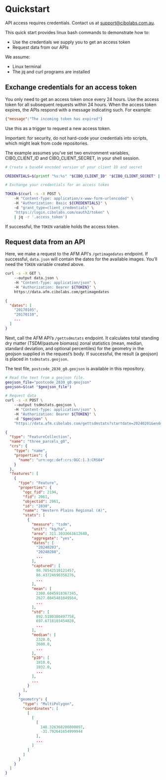 # Quickstart

API access requires credentials.
Contact us at [support@cibolabs.com.au](mailto:support@cibolabs.com.au).

This quick start provides linux bash commands to demonstrate how to: 
- Use the credentials we supply you to get an access token
- Request data from our APIs 

We assume: 
- Linux terminal 
- The jq and curl programs are installed 

## Exchange credentials for an access token

You only need to get an access token once every 24 hours.
Use the access token for all subsequent requests within 24 hours.
When the access token expires, the APIs respond with a message indicating such.
For example:

```json
{"message":"The incoming token has expired"}
```

Use this as a trigger to request a new access token.

Important: for security, do not hard-code your credentials into
scripts, which might leak from code repositories. 

The example assumes you’ve set two environment variables,
CIBO_CLIENT_ID and CIBO_CLIENT_SECRET, in your shell session. 


```bash 
# Create a base64 encoded version of your client ID and secret 

CREDENTIALS=$(printf "%s:%s" "$CIBO_CLIENT_ID" "$CIBO_CLIENT_SECRET" | base64 -w 0)

# Exchange your credentials for an access token  

TOKEN=$(curl -s -X POST \ 
    -H "Content-Type: application/x-www-form-urlencoded" \ 
    -H "Authorization: Basic ${CREDENTIALS}" \ 
    -d "grant_type=client_credentials" \ 
    "https://login.cibolabs.com/oauth2/token" \
    | jq -r '.access_token') 

``` 

If successful, the `TOKEN` variable holds the access token.


## Request data from an API

Here, we make a request to the AFM API's `/getimagedates` endpoint. If successful, `data.json` will contain the dates for the available images. You’ll need the `TOKEN` variable created above. 

```bash
curl -s -X GET \ 
    --output data.json \ 
    -H "Content-Type: application/json" \ 
    -H "Authorization: Bearer ${TOKEN}" \ 
    https://data.afm.cibolabs.com/getimagedates 
```

```json
{
  "dates": [
    "20170105",
    "20170110",
    ...
  ]
}
```

Next, call the AFM API’s `/gettsdmstats` endpoint.
It calculates total standing dry matter (TSDM/pasture biomass)
zonal statistics (mean, median, standard deviation, and optional percentiles)
for the geometry in the geojson supplied in the request’s body. If successful, the result (a geojson) is placed in `tsdmstats.geojson`.

The test file, `postcode_2830_g0.geojson` is available in this repository.


```bash
# Read the text from a geojson file. 
geojson_file="postcode_2830_g0.geojson" 
geojson=$(cat "$geojson_file")  

# Request data 
curl -s -X POST \ 
    --output tsdmstats.geojson \ 
    -H "Content-Type: application/json" \ 
    -H "Authorization: Bearer ${TOKEN}" \ 
    -d "$geojson" \ 
    "https://data.afm.cibolabs.com/gettsdmstats?startdate=20240201&enddate=20241231&percentiles=10,25,50,75,90" 
```

```json
{
  "type": "FeatureCollection",
  "name": "three_parcels_g0",
  "crs": {
    "type": "name",
    "properties": {
      "name": "urn:ogc:def:crs:OGC:1.3:CRS84"
    }
  },
  "features": [
    {
      "type": "Feature",
      "properties": {
        "ogc_fid": 2194,
        "fid": 2061,
        "objectid": 2061,
        "id": "2830",
        "name": "Western Plains Regional (A)",
        "stats": [
          {
            "measure": "tsdm",
            "unit": "kg/ha",
            "area": 311.3033663612648,
            "aggregate": "yes",
            "dates": [
              "20240203",
              "20240208",
              ...
            ],
            "captured": [
              98.78542510121457,
              86.43724696356276,
              ...
            ],
            "mean": [
              2380.6045918367345,
              2627.0845481049564,
              ...
            ],
            "std": [
              892.5180380497758,
              697.6718103454828,
              ...
            ],
            "median": [
              2320.0,
              2600.0,
              ...
            ],
            "p10": [
              1010.0,
              1032.0,
              ...
            ],
            ...
          }
        ],
      }
      "geometry": {
        "type": "MultiPolygon",
        "coordinates": [
          [
            [
              [
                148.326368206000097,
                -31.792641654999944
              ],
              ...
            ]
          ]
        ]
      }
    }
  ]
}
```
